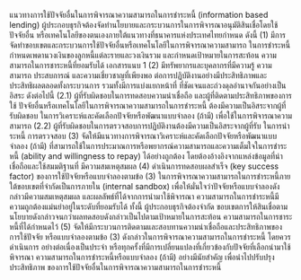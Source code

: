 แนวทางการใช้ปัจจัยอื่นในการพิจารณาความสามารถในการชำระหนี้
(information based lending)
ผู้ประกอบธุรกิจต้องจัดทำนโยบายและกระบวนการในการพิจารณาอนุมัติสินเชื่อโดยใช้ปัจจัยอื่น
หรือเทคโนโลยีของตนเองภายใต้แนวทางที่ธนาคารแห่งประเทศไทยกำหนด ดังนี้
(1) มีการจัดทําขอบเขตและกระบวนการใช้ปัจจัยอื่นหรือเทคโนโลยีในการพิจารณาความสามารถ
ในการชำระหนี้ กำหนดเพดานวงเงินของลูกหนี้แต่ละรายและวงเงินรวม และกำหนดเป้าหมายในการสะท้อน
ความสามารถในการชาระหนี้ที่ยอมรับได้
เอกสารแนบ 1
(2) มีทรัพยากรและบุคลากรที่มีความรู้ ความสามารถ ประสบการณ์ และความเชี่ยวชาญที่เพียงพอ
ต่อการปฏิบัติงานอย่างมีประสิทธิภาพและประสิทธิผลตลอดทั้งกระบวนการ รวมทั้งมีการแบ่งแยกหน้าที่
ที่ชัดเจนและถ่วงดุลอำนาจกันอย่างเป็นอิสระ ดังต่อไปนี้
(2.1) ผู้ที่รับผิดชอบในการทดสอบความน่าเชื่อถือ และผู้ที่ติดตามประสิทธิภาพของการใช้
ปัจจัยอื่นหรือเทคโนโลยีในการพิจารณาความสามารถในการชำระหนี้ ต้องมีความเป็นอิสระจากผู้ที่รับผิดชอบ
ในการวิเคราะห์และคัดเลือกปัจจัยหรือพัฒนาแบบจําลอง (ถ้ามี) เพื่อใช้ในการพิจารณาความสามารถ
(2.2) ผู้ที่รับผิดชอบในการตรวจสอบการปฏิบัติงานต้องมีความเป็นอิสระจากผู้ที่รับ
ในการนําระหนี้
การตรวจสอบ
(3) จัดให้มีแนวทางการพิจารณาวิเคราะห์และคัดเลือกปัจจัยหรือพัฒนาแบบจำลอง (ถ้ามี)
ที่สามารถใช้ในการประมาณการหรือพยากรณ์ความสามารถและความเต็มใจในการชำระหนี้ (ability and
willingness to repay) ได้อย่างถูกต้อง โดยต้องอ้างอิงจากแหล่งข้อมูลที่น่าเชื่อถือและใช้สมมติฐานที่
มีความสมเหตุสมผล
(4) ดำเนินการทดสอบผลสำเร็จ (key success factor) ของการใช้ปัจจัยหรือแบบจำลองตามข้อ (3)
ในการพิจารณาความสามารถในการชำระหนี้ภายใต้ขอบเขตที่จํากัดเป็นการภายใน (internal sandbox)
เพื่อให้มั่นใจว่าปัจจัยหรือแบบจำลองดังกล่าวมีความสมเหตุสมผล และผลลัพธ์ที่ได้จากการนำมาใช้พิจารณา
ความสามารถในการชำระหนี้มีความถูกต้องแม่นยำอยู่ในระดับที่ยอมรับได้ ทั้งนี้ ผู้ประกอบธุรกิจต้องจำกัด
ขอบเขตการให้สินเชื่อตามนโยบายดังกล่าวจนกว่าผลทดสอบดังกล่าวเป็นไปตามเป้าหมายในการสะท้อน
ความสามารถในการชาระหนี้ที่ได้กําหนดไว้
(5) จัดให้มีกระบวนการติดตามและสอบทานความน่าเชื่อถือและประสิทธิภาพของการใช้ปัจจัย
หรือแบบจําลองตามข้อ (3) ดังกล่าวในการพิจารณาความสามารถในการชำระหนี้ โดยควรดำเนินการ
อย่างต่อเนื่องเป็นประจำ หรือทุกครั้งที่มีการเปลี่ยนแปลงที่เกี่ยวข้องกับปัจจัยที่เลือกนำมาใช้พิจารณา
ความสามารถในการชำระหนี้หรือแบบจำลอง (ถ้ามี) อย่างมีนัยสำคัญ เพื่อนำไปปรับปรุงประสิทธิภาพ
ของการใช้ปัจจัยอื่นในการพิจารณาความสามารถในการชำระหนี้
